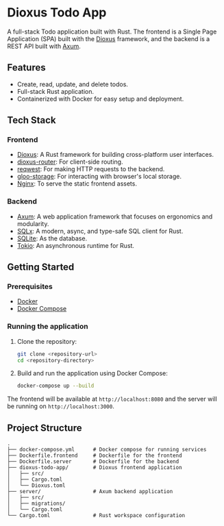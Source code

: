 # Dioxus Todo App

A full-stack Todo application built with Rust. The frontend is a Single Page Application (SPA) built with the [Dioxus](https://dioxuslabs.com/) framework, and the backend is a REST API built with [Axum](https://github.com/tokio-rs/axum).

## Features

*   Create, read, update, and delete todos.
*   Full-stack Rust application.
*   Containerized with Docker for easy setup and deployment.

## Tech Stack

### Frontend

*   [Dioxus](https://dioxuslabs.com/): A Rust framework for building cross-platform user interfaces.
*   [dioxus-router](https://dioxuslabs.com/router/): For client-side routing.
*   [reqwest](https://crates.io/crates/reqwest): For making HTTP requests to the backend.
*   [gloo-storage](https://crates.io/crates/gloo-storage): For interacting with browser's local storage.
*   [Nginx](https://www.nginx.com/): To serve the static frontend assets.

### Backend

*   [Axum](https://github.com/tokio-rs/axum): A web application framework that focuses on ergonomics and modularity.
*   [SQLx](https://github.com/launchbadge/sqlx): A modern, async, and type-safe SQL client for Rust.
*   [SQLite](https://www.sqlite.org/): As the database.
*   [Tokio](https://tokio.rs/): An asynchronous runtime for Rust.

## Getting Started

### Prerequisites

*   [Docker](https://www.docker.com/get-started)
*   [Docker Compose](https://docs.docker.com/compose/install/)

### Running the application

1.  Clone the repository:
    ```sh
    git clone <repository-url>
    cd <repository-directory>
    ```

2.  Build and run the application using Docker Compose:
    ```sh
    docker-compose up --build
    ```

The frontend will be available at `http://localhost:8080` and the server will be running on `http://localhost:3000`.

## Project Structure

```
.
├── docker-compose.yml      # Docker compose for running services
├── Dockerfile.frontend     # Dockerfile for the frontend
├── Dockerfile.server       # Dockerfile for the backend
├── dioxus-todo-app/        # Dioxus frontend application
│   ├── src/
│   ├── Cargo.toml
│   └── Dioxus.toml
├── server/                 # Axum backend application
│   ├── src/
│   ├── migrations/
│   └── Cargo.toml
└── Cargo.toml              # Rust workspace configuration
``` 